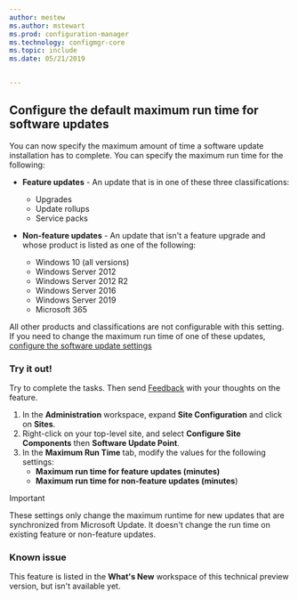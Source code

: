 ```yaml
---
author: mestew
ms.author: mstewart
ms.prod: configuration-manager
ms.technology: configmgr-core
ms.topic: include
ms.date: 05/21/2019


---
```


## <a name="bkmk_timeout"></a> Configure the default maximum run time for software updates

<!--3734426-->

You can now specify the maximum amount of time a software update installation has to complete. You can specify the maximum run time for the following:

- **Feature updates** - An update that is in one of these three classifications:
    - Upgrades
    - Update rollups
    - Service packs

- **Non-feature updates** - An update that isn't a feature upgrade and whose product is listed as one of the following:
    - Windows 10 (all versions)
    - Windows Server 2012
    - Windows Server 2012 R2
    - Windows Server 2016
    - Windows Server 2019
    - Microsoft 365

All other products and classifications are not configurable with this setting. If you need to change the maximum run time of one of these updates, [configure the software update settings](../../../../../sum/get-started/manage-settings-for-software-updates.md#BKMK_SoftwareUpdatesSettings)

### Try it out!

Try to complete the tasks. Then send [Feedback](../../../../understand/product-feedback.md) with your thoughts on the feature.

1. In the **Administration** workspace, expand **Site Configuration** and click on **Sites**.
1. Right-click on your top-level site, and select **Configure Site Components** then **Software Update Point**.
1. In the **Maximum Run Time** tab, modify the values for the following settings: 
   - **Maximum run time for feature updates (minutes)**
   - **Maximum run time for non-feature updates (minutes**)

> [!IMPORTANT]  
> These settings only change the maximum runtime for new updates that are synchronized from Microsoft Update. It doesn't change the run time on existing feature or non-feature updates.

### Known issue

This feature is listed in the **What's New** workspace of this technical preview version, but isn't available yet.
